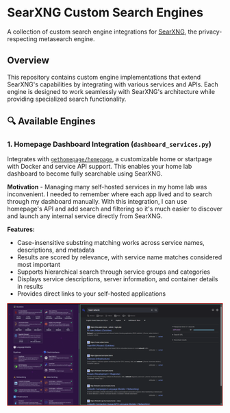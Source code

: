 # SearXNG Custom Search Engines

A collection of custom search engine integrations for [SearXNG](https://github.com/searxng/searxng), the privacy-respecting metasearch engine.

## Overview

This repository contains custom engine implementations that extend SearXNG's capabilities by integrating with various services and APIs. Each engine is designed to work seamlessly with SearXNG's architecture while providing specialized search functionality.

## 🔍 Available Engines

### 1. Homepage Dashboard Integration (`dashboard_services.py`)

Integrates with [`gethomepage/homepage`](https://github.com/gethomepage/homepage), a customizable home or startpage with Docker and service API support. This enables your home lab dashboard to become fully searchable using SearXNG.

**Motivation** - Managing many self-hosted services in my home lab was inconvenient. I needed to remember where each app lived and to search through my dashboard manually. With this integration, I can use homepage's API and add search and filtering so it's much easier to discover and launch any internal service directly from SearXNG.

**Features:**

- Case-insensitive substring matching works across service names, descriptions, and metadata
- Results are scored by relevance, with service name matches considered most important
- Supports hierarchical search through service groups and categories
- Displays service descriptions, server information, and container details in results
- Provides direct links to your self-hosted applications

![SearXNG Homepage Integration](/docs/searxng-homepage.png)
